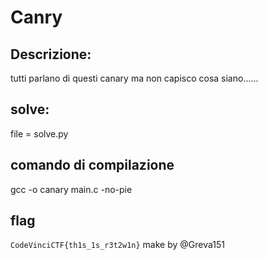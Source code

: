 # Canry

## Descrizione:
tutti parlano di questi canary ma non capisco cosa siano......

## solve:
file = solve.py

## comando di compilazione
gcc -o canary main.c -no-pie

## flag 
`CodeVinciCTF{th1s_1s_r3t2w1n}`
make by @Greva151
